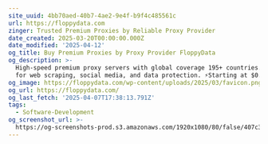 ```yaml
---
site_uuid: 4bb70aed-40b7-4ae2-9e4f-b9f4c485561c
url: https://floppydata.com
zinger: Trusted Premium Proxies by Reliable Proxy Provider
date_created: 2025-03-20T00:00:00.000Z
date_modified: '2025-04-12'
og_title: Buy Premium Proxies by Proxy Provider FloppyData
og_description: >-
  High-speed premium proxy servers with global coverage 195+ countries. Perfect
  for web scraping, social media, and data protection. ⚡️Starting at $0.95/GB
og_image: https://floppydata.com/wp-content/uploads/2025/03/favicon.png
og_url: https://floppydata.com/
og_last_fetch: '2025-04-07T17:38:13.791Z'
tags:
  - Software-Development
og_screenshot_url: >-
  https://og-screenshots-prod.s3.amazonaws.com/1920x1080/80/false/407c3ae34a8529171436f241869c231cb0a3153f760f9d6364fe1eb938b765e3.jpeg
---
```















































